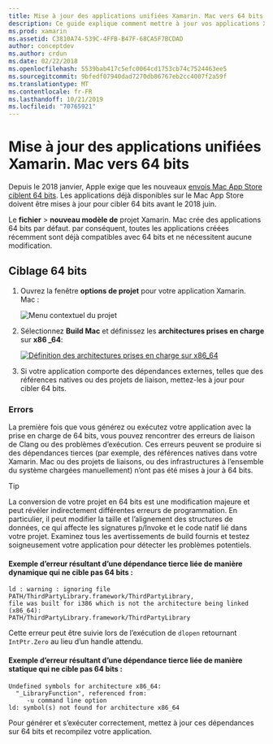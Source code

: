 ```yaml
---
title: Mise à jour des applications unifiées Xamarin. Mac vers 64 bits
description: Ce guide explique comment mettre à jour vos applications Xamarin. Mac pour cibler 64 bits. Il fournit également des exemples des types d’erreurs qui peuvent se produire lors de l’exécution de cette modification.
ms.prod: xamarin
ms.assetid: C3810A74-539C-4FFB-B47F-68CA5F7BCDAD
author: conceptdev
ms.author: crdun
ms.date: 02/22/2018
ms.openlocfilehash: 5539bab417c5efc0064cd1753cb74c7524463ee5
ms.sourcegitcommit: 9bfedf07940dad7270db86767eb2cc4007f2a59f
ms.translationtype: MT
ms.contentlocale: fr-FR
ms.lasthandoff: 10/21/2019
ms.locfileid: "70765921"
---
```

# <a name="updating-xamarinmac-unified-applications-to-64-bit"></a>Mise à jour des applications unifiées Xamarin. Mac vers 64 bits

Depuis le 2018 janvier, Apple exige que les nouveaux [envois Mac App Store ciblent 64 bits](https://developer.apple.com/news/?id=06282017a). Les applications déjà disponibles sur le Mac App Store doivent être mises à jour pour cibler 64 bits avant le 2018 juin.

Le **fichier**  > **nouveau modèle de** projet Xamarin. Mac crée des applications 64 bits par défaut. par conséquent, toutes les applications créées récemment sont déjà compatibles avec 64 bits et ne nécessitent aucune modification.

## <a name="targeting-64-bit"></a>Ciblage 64 bits

1. Ouvrez la fenêtre **options de projet** pour votre application Xamarin. Mac :

   ![Menu contextuel du projet](mac-64-bit-images/1-contextual_menu-vsmac.png "Menu contextuel du projet")

2. Sélectionnez **Build Mac** et définissez les **architectures prises en charge** sur **x86 \_64**:

   [![Définition des architectures prises en charge sur x86_64](mac-64-bit-images/2-project_options-vsmac.png "Définition des architectures prises en charge sur x86_64")](mac-64-bit-images/2-project_options-vsmac-large.png#lightbox)

3. Si votre application comporte des dépendances externes, telles que des références natives ou des projets de liaison, mettez-les à jour pour cibler 64 bits.

### <a name="errors"></a>Errors

La première fois que vous générez ou exécutez votre application avec la prise en charge de 64 bits, vous pouvez rencontrer des erreurs de liaison de Clang ou des problèmes d’exécution. Ces erreurs peuvent se produire si des dépendances tierces (par exemple, des références natives dans votre Xamarin. Mac ou des projets de liaisons, ou des infrastructures à l’ensemble du système chargées manuellement) n’ont pas été mises à jour à 64 bits.

> [!TIP]
> La conversion de votre projet en 64 bits est une modification majeure et peut révéler indirectement différentes erreurs de programmation. En particulier, il peut modifier la taille et l’alignement des structures de données, ce qui affecte les signatures p/Invoke et le code natif lié dans votre projet. Examinez tous les avertissements de build fournis et testez soigneusement votre application pour détecter les problèmes potentiels.

#### <a name="example-error-resulting-from-a-dynamically-linked-third-party-dependency-that-does-not-target-64-bit"></a>Exemple d’erreur résultant d’une dépendance tierce liée de manière dynamique qui ne cible pas 64 bits :

```console
ld : warning : ignoring file PATH/ThirdPartyLibrary.framework/ThirdPartyLibrary, 
file was built for i386 which is not the architecture being linked (x86_64): 
PATH/ThirdPartyLibrary.framework/ThirdPartyLibrary 
```

Cette erreur peut être suivie lors de l’exécution de `dlopen` retournant `IntPtr.Zero` au lieu d’un handle attendu.

#### <a name="example-error-resulting-from-a-statically-linked-third-party-dependency-that-does-not-target-64-bit"></a>Exemple d’erreur résultant d’une dépendance tierce liée de manière statique qui ne cible pas 64 bits :

```console
Undefined symbols for architecture x86_64:
  "_LibraryFunction", referenced from:
     -u command line option
ld: symbol(s) not found for architecture x86_64 
```

Pour générer et s’exécuter correctement, mettez à jour ces dépendances sur 64 bits et recompilez votre application.
